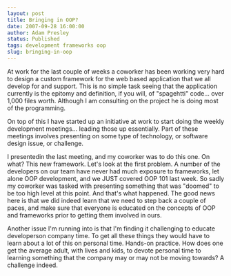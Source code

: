 ```yaml
---
layout: post
title: Bringing in OOP?
date: 2007-09-28 16:00:00
author: Adam Presley
status: Published
tags: development frameworks oop
slug: bringing-in-oop
---
```


At work for the last couple of weeks a coworker has been working very
hard to design a custom framework for the web based application that we
all develop for and support. This is no simple task seeing that the
application currently is the epitomy and definition, if you will, of
"spagehtti" code... over 1,000 files worth. Although I am consulting on
the project he is doing most of the programming.  
  
On top of this I have started up an initiative at work to start doing
the weekly development meetings... leading those up essentially. Part of
these meetings involves presenting on some type of technology, or
software design issue, or challenge.  
  
I presentedin the last meeting, and my coworker was to do this one. On
what? This new framework. Let's look at the first problem. A number of
the developers on our team have never had much exposure to frameworks,
let alone OOP development, and we JUST covered OOP 101 last week. So
sadly my coworker was tasked with presenting something that was "doomed"
to be too high level at this point. And that's what happened. The good
news here is that we did indeed learn that we need to step back a couple
of paces, and make sure that everyone is educated on the concepts of OOP
and frameworks prior to getting them involved in ours.  
  
Another issue I'm running into is that I'm finding it challenging to
educate developerson company time. To get all these things they would
have to learn about a lot of this on personal time. Hands-on practice.
How does one get the average adult, with lives and kids, to devote
personal time to learning something that the company may or may not be
moving towards? A challenge indeed.
